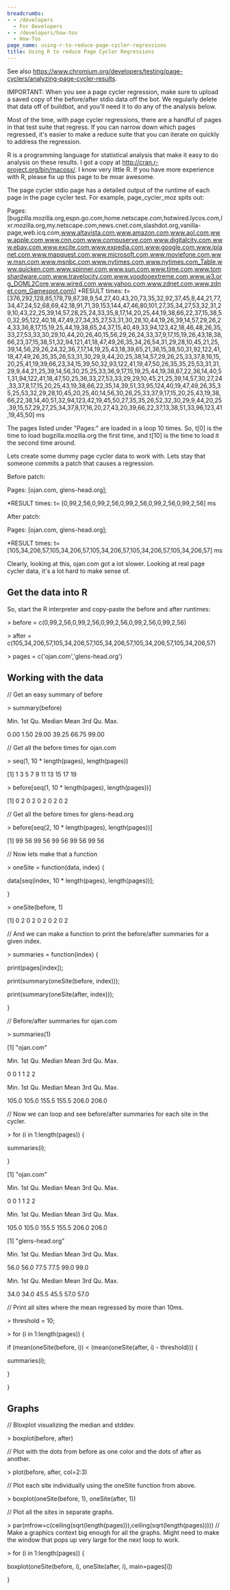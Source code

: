 ```yaml
---
breadcrumbs:
- - /developers
  - For Developers
- - /developers/how-tos
  - How-Tos
page_name: using-r-to-reduce-page-cycler-regressions
title: Using R to reduce Page Cycler Regressions
---
```


See also
<https://www.chromium.org/developers/testing/page-cyclers/analyzing-page-cycler-results>.

IMPORTANT: When you see a page cycler regression, make sure to upload a saved
copy of the before/after stdio data off the bot. We regularly delete that data
off of buildbot, and you'll need it to do any of the analysis below.

Most of the time, with page cycler regressions, there are a handful of pages in
that test suite that regress. If you can narrow down which pages regressed, it's
easier to make a reduce suite that you can iterate on quickly to address the
regression.

R is a programming language for statistical analysis that make it easy to do
analysis on these results. I got a copy at
<http://cran.r-project.org/bin/macosx/>. I know very little R. If you have more
experience with R, please fix up this page to be moar awesome.

The page cycler stdio page has a detailed output of the runtime of each page in
the page cycler test. For example, page_cycler_moz spits out:

Pages:
\[bugzilla.mozilla.org,espn.go.com,home.netscape.com,hotwired.lycos.com,lxr.mozilla.org,my.netscape.com,news.cnet.com,slashdot.org,vanilla-page,web.icq.com,www.altavista.com,www.amazon.com,www.aol.com,www.apple.com,www.cnn.com,www.compuserve.com,www.digitalcity.com,www.ebay.com,www.excite.com,www.expedia.com,www.google.com,www.iplanet.com,www.mapquest.com,www.microsoft.com,www.moviefone.com,www.msn.com,www.msnbc.com,www.nytimes.com,www.nytimes.com_Table,www.quicken.com,www.spinner.com,www.sun.com,www.time.com,www.tomshardware.com,www.travelocity.com,www.voodooextreme.com,www.w3.org_DOML2Core,www.wired.com,www.yahoo.com,www.zdnet.com,www.zdnet.com_Gamespot.com\]
\*RESULT times: t=
\[376,292,128,85,178,79,87,38,9,54,27,40,43,20,73,35,32,92,37,45,8,44,21,77,34,47,24,52,68,69,42,18,91,71,39,153,144,47,46,80,101,27,35,34,27,53,32,31,29,10,43,22,25,39,14,57,28,25,24,33,35,8,17,14,20,25,44,19,38,66,22,37,15,38,50,32,95,122,40,18,47,49,27,34,35,27,53,31,30,28,10,44,19,26,39,14,57,29,26,24,33,36,8,17,15,19,25,44,19,38,65,24,37,15,40,49,33,94,123,42,18,46,48,26,35,33,27,53,33,30,29,10,44,20,26,40,15,56,29,26,24,33,37,9,17,15,19,26,43,18,38,66,23,37,15,38,51,32,94,121,41,18,47,49,26,35,34,26,54,31,29,28,10,45,21,25,39,14,56,29,26,24,32,36,7,17,14,19,25,43,18,39,65,21,36,15,38,50,31,92,122,41,18,47,49,26,35,35,26,53,31,30,29,9,44,20,25,38,14,57,29,26,25,33,37,8,16,15,20,25,41,19,39,66,23,34,15,39,50,32,93,122,41,19,47,50,26,35,35,25,53,31,31,29,9,44,21,25,39,14,56,30,25,25,33,36,9,17,15,19,25,44,19,38,67,22,36,14,40,51,31,94,122,41,18,47,50,25,36,33,27,53,33,29,29,10,45,21,25,39,14,57,30,27,24,33,37,8,17,15,20,25,43,19,38,66,22,35,14,39,51,33,95,124,40,19,47,49,26,35,35,25,53,32,29,28,10,45,20,25,40,14,56,30,26,25,33,37,9,17,15,20,25,43,19,38,66,22,38,14,40,51,32,94,123,42,19,45,50,27,35,35,26,52,32,30,29,9,44,20,25,39,15,57,29,27,25,34,37,8,17,16,20,27,43,20,39,66,22,37,13,38,51,33,96,123,41,19,45,50\]
ms

The pages listed under "Pages:" are loaded in a loop 10 times. So, t\[0\] is the
time to load bugzilla.mozilla.org the first time, and t\[10\] is the time to
load it the second time around.

Lets create some dummy page cycler data to work with. Lets stay that someone
commits a patch that causes a regression.

Before patch:

Pages: \[ojan.com, glens-head.org\];

\*RESULT times: t= \[0,99,2,56,0,99,2,56,0,99,2,56,0,99,2,56,0,99,2,56\] ms

After patch:

Pages: \[ojan.com, glens-head.org\];

\*RESULT times: t=
\[105,34,206,57,105,34,206,57,105,34,206,57,105,34,206,57,105,34,206,57\] ms

Clearly, looking at this, ojan.com got a lot slower. Looking at real page cycler
data, it's a lot hard to make sense of.

## Get the data into R

So, start the R interpreter and copy-paste the before and after runtimes:

&gt; before = c(0,99,2,56,0,99,2,56,0,99,2,56,0,99,2,56,0,99,2,56)

&gt; after =
c(105,34,206,57,105,34,206,57,105,34,206,57,105,34,206,57,105,34,206,57)

&gt; pages = c('ojan.com','glens-head.org')

## Working with the data

// Get an easy summary of before

&gt; summary(before)

Min. 1st Qu. Median Mean 3rd Qu. Max.

0.00 1.50 29.00 39.25 66.75 99.00

// Get all the before times for ojan.com

&gt; seq(1, 10 \* length(pages), length(pages))

\[1\] 1 3 5 7 9 11 13 15 17 19

&gt; before\[seq(1, 10 \* length(pages), length(pages))\]

\[1\] 0 2 0 2 0 2 0 2 0 2

// Get all the before times for glens-head.org

&gt; before\[seq(2, 10 \* length(pages), length(pages))\]

\[1\] 99 56 99 56 99 56 99 56 99 56

// Now lets make that a function

&gt; oneSite = function(data, index) {

data\[seq(index, 10 \* length(pages), length(pages))\];

}

&gt; oneSite(before, 1)

\[1\] 0 2 0 2 0 2 0 2 0 2

// And we can make a function to print the before/after summaries for a given
index.

&gt; summaries = function(index) {

print(pages\[index\]);

print(summary(oneSite(before, index)));

print(summary(oneSite(after, index)));

}

// Before/after summaries for ojan.com

&gt; summaries(1)

\[1\] "ojan.com"

Min. 1st Qu. Median Mean 3rd Qu. Max.

0 0 1 1 2 2

Min. 1st Qu. Median Mean 3rd Qu. Max.

105.0 105.0 155.5 155.5 206.0 206.0

// Now we can loop and see before/after summaries for each site in the cycler.

&gt; for (i in 1:length(pages)) {

summaries(i);

}

\[1\] "ojan.com"

Min. 1st Qu. Median Mean 3rd Qu. Max.

0 0 1 1 2 2

Min. 1st Qu. Median Mean 3rd Qu. Max.

105.0 105.0 155.5 155.5 206.0 206.0

\[1\] "glens-head.org"

Min. 1st Qu. Median Mean 3rd Qu. Max.

56.0 56.0 77.5 77.5 99.0 99.0

Min. 1st Qu. Median Mean 3rd Qu. Max.

34.0 34.0 45.5 45.5 57.0 57.0

// Print all sites where the mean regressed by more than 10ms.

&gt; threshold = 10;

&gt; for (i in 1:length(pages)) {

if (mean(oneSite(before, i)) &lt; (mean(oneSite(after, i) - threshold))) {

summaries(i);

}

}

## Graphs

// Bloxplot visualizing the median and stddev.

&gt; boxplot(before, after)

// Plot with the dots from before as one color and the dots of after as another.

&gt; plot(before, after, col=2:3)

// Plot each site individually using the oneSite function from above.

&gt; boxplot(oneSite(before, 1), oneSite(after, 1))

// Plot all the sites in separate graphs.

&gt; par(mfrow=c(ceiling(sqrt(length(pages))),ceiling(sqrt(length(pages))))) //
Make a graphics context big enough for all the graphs. Might need to make the
window that pops up very large for the next loop to work.

&gt; for (i in 1:length(pages)) {

boxplot(oneSite(before, i), oneSite(after, i), main=pages\[i\])

}
